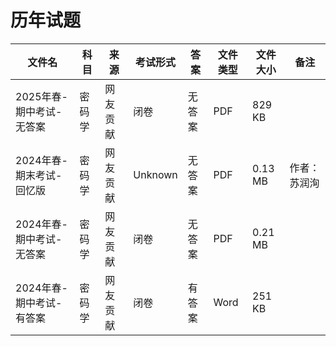 # 历年试题

文件名|科目| 来源   | 考试形式  |答案|文件类型|文件大小|备注
---|--|------|-------|---|---|---|---
2025年春-期中考试-无答案|密码学|网友贡献|闭卷|无答案|PDF|829 KB|
2024年春-期末考试-回忆版|密码学|网友贡献|Unknown|无答案|PDF|0.13 MB|作者：苏润洵
2024年春-期中考试-无答案|密码学|网友贡献|闭卷|无答案|PDF|0.21 MB|
2024年春-期中考试-有答案|密码学|网友贡献|闭卷|有答案|Word|251 KB|
